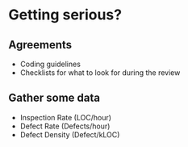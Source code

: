# Getting serious?

## Agreements
* Coding guidelines
* Checklists for what to look for during the review

## Gather some data
* Inspection Rate (LOC/hour)
* Defect Rate (Defects/hour)
* Defect Density (Defect/kLOC)

